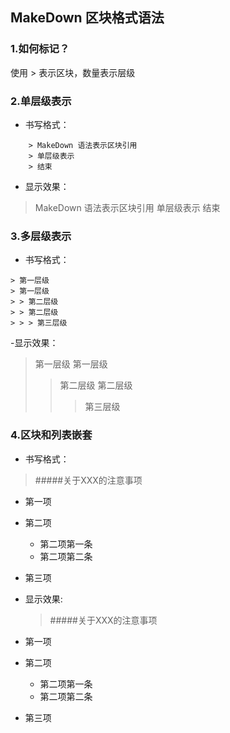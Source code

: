 ## MakeDown 区块格式语法

### 1.如何标记？
使用 > 表示区块，数量表示层级

### 2.单层级表示
- 书写格式：
```
    > MakeDown 语法表示区块引用
    > 单层级表示
    > 结束
```
- 显示效果：
 > MakeDown 语法表示区块引用
 > 单层级表示
 > 结束

### 3.多层级表示
- 书写格式：
```
> 第一层级
> 第一层级
> > 第二层级
> > 第二层级
> > > 第三层级
```

-显示效果：
> 第一层级
> 第一层级
> > 第二层级
> > 第二层级
> > > 第三层级

### 4.区块和列表嵌套

- 书写格式：
> #####关于XXX的注意事项

 - 第一项
 - 第二项
    - 第二项第一条
    - 第二项第二条
 - 第三项

- 显示效果:
  > #####关于XXX的注意事项
  
 - 第一项
 - 第二项
    - 第二项第一条
    - 第二项第二条
 - 第三项







